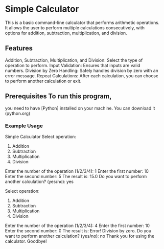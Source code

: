 # **Simple Calculator**

This is a basic command-line calculator that performs arithmetic operations.
It allows the user to perform multiple calculations consecutively, with options for addition, subtraction, multiplication, and division.

## Features
Addition, Subtraction, Multiplication, and Division: 
Select the type of operation to perform.
Input Validation: Ensures that inputs are valid numbers.
Division by Zero Handling: Safely handles division by zero with an error message.
Repeat Calculations: After each calculation, you can choose to perform another calculation or exit.

## Prerequisites To run this program,
you need to have [Python] installed on your machine.
You can download it  (python.org)

### Example Usage
Simple Calculator
Select operation:
1. Addition
2. Subtraction
3. Multiplication
4. Division

Enter the number of the operation (1/2/3/4): 1
Enter the first number: 10
Enter the second number: 5
The result is: 15.0
Do you want to perform another calculation? (yes/no): yes

Select operation:
1. Addition
2. Subtraction
3. Multiplication
4. Division

Enter the number of the operation (1/2/3/4): 4
Enter the first number: 10
Enter the second number: 0
The result is: Error! Division by zero.
Do you want to perform another calculation? (yes/no): no
Thank you for using the calculator. Goodbye!
